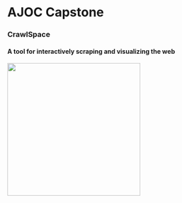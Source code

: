 # AJOC Capstone

<h3>CrawlSpace</h3>
<h4>A tool for interactively scraping and visualizing the web</h4>


<img width=300 src=http://tng.trekcore.com/hd/albums/1x13/datalore_hd_115.jpg>

